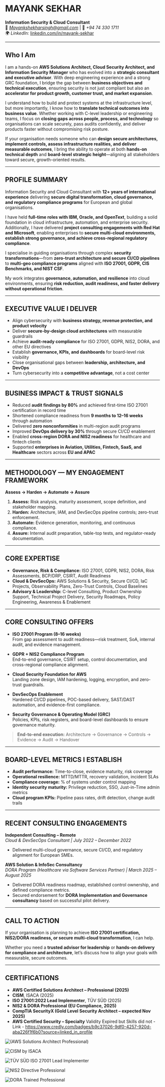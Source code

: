 # **MAYANK SEKHAR**
**Information Security & Cloud Consultant**  
📧 *Mayankshekharsingh@gmail.com* | 📱 *+94 74 330 1711*  
🌍 *LinkedIn:* [linkedin.com/in/mayank-sekhar](https://www.linkedin.com/in/mayank-sekhar/)

---

## **Who I Am**
I am a hands-on **AWS Solutions Architect, Cloud Security Architect, and Information Security Manager** who has evolved into a **strategic consultant and executive advisor**. With deep engineering experience and a strong GRC foundation, I bridge the gap between **business objectives and technical execution**, ensuring security is not just compliant but also an **accelerator for product growth, customer trust, and market expansion**.

I understand how to build and protect systems at the infrastructure level, but more importantly, I know how to **translate technical outcomes into business value**. Whether working with C-level leadership or engineering teams, I focus on **closing gaps across people, process, and technology** so organisations can scale securely, pass audits confidently, and deliver products faster without compromising risk posture.

If your organisation needs someone who can **design secure architectures, implement controls, assess infrastructure realities, and deliver measurable outcomes**, I bring the ability to operate at both **hands-on technical depth** and **board-level strategic height**—aligning all stakeholders toward secure, growth-oriented results.

---

## **PROFILE SUMMARY**
Information Security and Cloud Consultant with **12+ years of international experience** delivering **secure digital transformation, cloud governance, and regulatory compliance programs** for European and global organisations.  

I have held **full-time roles with IBM, Oracle, and OpenText**, building a solid foundation in cloud infrastructure, automation, and enterprise security.  
Additionally, I have delivered **project consulting engagements with Red Hat and Microsoft**, enabling enterprises to **secure multi-cloud environments, establish strong governance, and achieve cross-regional regulatory compliance**.

I specialise in guiding organisations through complex **security transformations**—from **zero-trust architecture and secure CI/CD pipelines** to **multi-geo compliance programs** aligned with **ISO 27001, GDPR, CIS Benchmarks, and NIST CSF**.  

My work integrates **governance, automation, and resilience** into cloud environments, ensuring **risk reduction, audit readiness, and faster delivery without operational friction**.  

---

## **EXECUTIVE VALUE I DELIVER**
- Align cybersecurity with **business strategy, revenue protection, and product velocity**  
- Deliver **secure-by-design cloud architectures** with measurable guardrails  
- Achieve **audit-ready compliance** for ISO 27001, GDPR, NIS2, DORA, and other EU directives  
- Establish **governance, KPIs, and dashboards** for board-level risk visibility  
- Close organisational gaps between **leadership, architecture, and DevOps**  
- Turn cybersecurity into a **competitive advantage**, not a cost center  

---

## **BUSINESS IMPACT & TRUST SIGNALS**
- Reduced **audit findings by 80%** and achieved first-time ISO 27001 certification in record time  
- Shortened compliance readiness from **9 months to 12–16 weeks** through automation  
- Delivered **zero nonconformities** in multi-region audit programs  
- Improved **DevOps delivery by 30%** through secure CI/CD enablement  
- Enabled **cross-region DORA and NIS2 readiness** for healthcare and fintech clients  
- Supported **enterprises in Aviation, Utilities, Fintech, SaaS, and Healthcare** sectors across **EU and APAC**

---

## **METHODOLOGY — MY ENGAGEMENT FRAMEWORK**
**Assess → Harden → Automate → Assure**

1. **Assess:** Risk analysis, maturity assessment, scope definition, and stakeholder mapping.  
2. **Harden:** Architecture, IAM, and DevSecOps pipeline controls; zero-trust enforcement.  
3. **Automate:** Evidence generation, monitoring, and continuous compliance.  
4. **Assure:** Internal audit preparation, table-top tests, and regulator-ready documentation.

---

## **CORE EXPERTISE**
- **Governance, Risk & Compliance:** ISO 27001, GDPR, NIS2, DORA, Risk Assessments, BCP/DRP, CSIRT, Audit Readiness  
- **Cloud & DevSecOps:** AWS Solutions & Security, Secure CI/CD, IaC Projects, Observability Plans, Zero-Trust Controls, Cloud Baselines  
- **Advisory & Leadership:** C-level Consulting, Product Ownership Support, Technical Project Delivery, Security Roadmaps, Policy Engineering, Awareness & Enablement  

---

## **CORE CONSULTING OFFERS**

- **ISO 27001 Program (8–16 weeks)**  
  From gap assessment to audit readiness—risk treatment, SoA, internal audit, and evidence management.

- **GDPR + NIS2 Compliance Program**  
  End-to-end governance, CSIRT setup, control documentation, and cross-regional compliance alignment.

- **Cloud Security Foundation for AWS**  
  Landing zone design, IAM hardening, logging, encryption, and zero-trust guardrails.

- **DevSecOps Enablement**  
  Hardened CI/CD pipelines, POC-based delivery, SAST/DAST automation, and evidence-first compliance.

- **Security Governance & Operating Model (GRC)**  
  Policies, KPIs, risk registers, and board-level dashboards to ensure governance maturity.

> **End-to-end execution:** Architecture → Governance → Controls → Evidence → Audit → Handover  

---

## **BOARD-LEVEL METRICS I ESTABLISH**
- **Audit performance:** Time-to-close, evidence maturity, risk coverage  
- **Operational resilience:** MTTD/MTTR, recovery validation, incident SLAs  
- **Compliance coverage:** % of systems under control mapping  
- **Identity security maturity:** Privilege reduction, SSO, Just-in-Time admin metrics  
- **Cloud program KPIs:** Pipeline pass rates, drift detection, change audit trails  

---

## **RECENT CONSULTING ENGAGEMENTS**

**Independent Consulting – Remote**  
*Cloud & DevSecOps Consultant | July 2022 – December 2022*  
- Delivered multi-cloud governance, secure CI/CD, and regulatory alignment for European SMEs.

**AWS Solution & InfoSec Consultancy**  
*DORA Program (Healthcare via Software Services Partner) | March 2025 – August 2025*  
- Delivered DORA readiness roadmap, established control ownership, and defined compliance metrics.  
- Secured endorsement for **DORA Implementation and Governance consultancy** based on successful pilot delivery.

---
## **CALL TO ACTION**
If your organisation is planning to achieve **ISO 27001 certification, NIS2/DORA readiness, or secure multi-cloud transformation**, I can help.  

Whether you need a **trusted advisor for leadership** or **hands-on delivery for compliance and architecture**, let’s discuss how to align your goals with measurable, secure outcomes.

---

## **CERTIFICATIONS**
- **AWS Certified Solutions Architect – Professional (2025)**  
- **CISM**, ISACA (2025)  
- **ISO 27001:2022 Lead Implementer**, TÜV SÜD (2025)  
- **NIS2 & DORA Professional (EU Compliance, 2025)**  
- **CompTIA SecurityX (Gold Level Security Architect – expected Nov 2025)** 
- **AWS Certified Security – Specialty** Validity Expired but Skills did not - Link - https://www.credly.com/badges/b9c37026-9df0-4257-920d-aba226f1f6b0?source=linked_in_profile

![(AWS Solutions Architect Professional)](https://github.com/Mynkskhr/Thinkwerke/blob/8495d2408c2fb5b0ff93c59284348957a6bc2424/AWS%20Certified%20Solutions%20Architect%20-%20Professional%20certificate.jpg)

![CISM by ISACA](https://github.com/Mynkskhr/Thinkwerke/blob/8495d2408c2fb5b0ff93c59284348957a6bc2424/CISM-certification.jpg)


![TÜV SÜD ISO 27001 Lead Implementer](https://github.com/Mynkskhr/Thinkwerke/blob/b627dfb5e3f08c4c57ea5bf364cd635cd5eca09c/ISO%2027001%20%20Mayank%20Sekhar.jpg)


![NIS2 Directive Professional](https://github.com/Mynkskhr/Thinkwerke/blob/8495d2408c2fb5b0ff93c59284348957a6bc2424/Mayank%20Sekhar%20NIS2DTP.jpg)


![DORA Trained Professional](https://github.com/Mynkskhr/Thinkwerke/blob/f98b12f5ee297a7d47c0392acdc0378b5ceb0110/Mayank%20Sekhar%20DORATPro.jpg)


